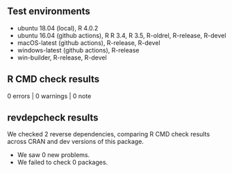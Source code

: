 ## Test environments

* ubuntu 18.04 (local), R 4.0.2
* ubuntu 16.04 (github actions), R R 3.4, R 3.5, R-oldrel, R-release, R-devel
* macOS-latest (github actions), R-release, R-devel
* windows-latest (github actions), R-release
* win-builder, R-release, R-devel

## R CMD check results

0 errors | 0 warnings | 0 note

## revdepcheck results

We checked 2 reverse dependencies, comparing R CMD check results across CRAN and dev versions of this package.

* We saw 0 new problems.
 * We failed to check 0 packages.
